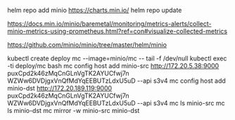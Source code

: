 helm repo add minio https://charts.min.io/
helm repo update


https://docs.min.io/minio/baremetal/monitoring/metrics-alerts/collect-minio-metrics-using-prometheus.html?ref=con#visualize-collected-metrics

https://github.com/minio/minio/tree/master/helm/minio


kubectl create deploy mc --image=minio/mc -- tail -f /dev/null
kubectl exec -ti deploy/mc bash
mc config host add minio-src http://172.20.5.38:9000 puxCpd2k46zMqCnGLnVgTK2AYUCfwj7n WZWw6DVDjgxVnQfMdYqEEBUTzLdxU5uD --api s3v4
mc config host add minio-dst http://172.20.189.119:9000 puxCpd2k46zMqCnGLnVgTK2AYUCfwj7n WZWw6DVDjgxVnQfMdYqEEBUTzLdxU5uD --api s3v4
mc ls minio-src
mc ls minio-dst
mc mirror -w minio-src minio-dst
